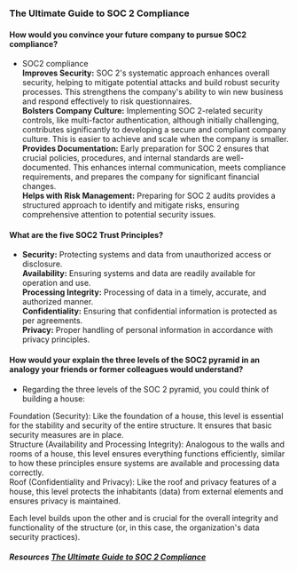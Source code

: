 ### The Ultimate Guide to SOC 2 Compliance

#### How would you convince your future company to pursue SOC2 compliance?
- SOC2 compliance <br/> 
**Improves Security:** SOC 2's systematic approach enhances overall security, helping to mitigate potential attacks and build robust security processes. This strengthens the company's ability to win new business and respond effectively to risk questionnaires. <br/>
**Bolsters Company Culture:** Implementing SOC 2-related security controls, like multi-factor authentication, although initially challenging, contributes significantly to developing a secure and compliant company culture. This is easier to achieve and scale when the company is smaller.<br/>
**Provides Documentation:** Early preparation for SOC 2 ensures that crucial policies, procedures, and internal standards are well-documented. This enhances internal communication, meets compliance requirements, and prepares the company for significant financial changes. <br/>
**Helps with Risk Management:** Preparing for SOC 2 audits provides a structured approach to identify and mitigate risks, ensuring comprehensive attention to potential security issues.

#### What are the five SOC2 Trust Principles?
- **Security:** Protecting systems and data from unauthorized access or disclosure. <br/>
**Availability:** Ensuring systems and data are readily available for operation and use.<br/>
**Processing Integrity:** Processing of data in a timely, accurate, and authorized manner.<br/>
**Confidentiality:** Ensuring that confidential information is protected as per agreements.<br/>
**Privacy:** Proper handling of personal information in accordance with privacy principles.

#### How would your explain the three levels of the SOC2 pyramid in an analogy your friends or former colleagues would understand?
- Regarding the three levels of the SOC 2 pyramid, you could think of building a house:

Foundation (Security): Like the foundation of a house, this level is essential for the stability and security of the entire structure. It ensures that basic security measures are in place. <br/>
Structure (Availability and Processing Integrity): Analogous to the walls and rooms of a house, this level ensures everything functions efficiently, similar to how these principles ensure systems are available and processing data correctly.<br/>
Roof (Confidentiality and Privacy): Like the roof and privacy features of a house, this level protects the inhabitants (data) from external elements and ensures privacy is maintained.<br/>

Each level builds upon the other and is crucial for the overall integrity and functionality of the structure (or, in this case, the organization's data security practices).

##### Resources [The Ultimate Guide to SOC 2 Compliance](https://www.vendr.com/blog/soc-2-compliance-guide)